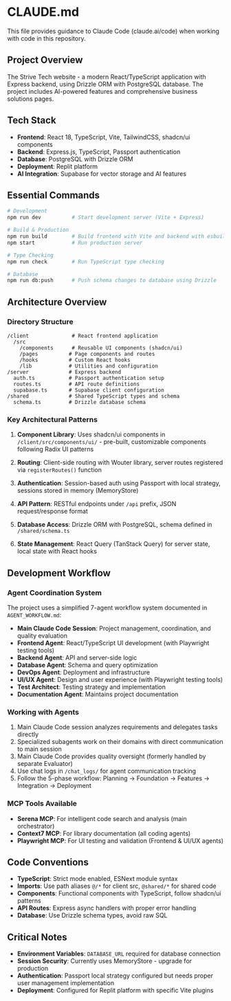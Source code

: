 # CLAUDE.md

This file provides guidance to Claude Code (claude.ai/code) when working with code in this repository.

## Project Overview

The Strive Tech website - a modern React/TypeScript application with Express backend, using Drizzle ORM with PostgreSQL database. The project includes AI-powered features and comprehensive business solutions pages.

## Tech Stack

- **Frontend**: React 18, TypeScript, Vite, TailwindCSS, shadcn/ui components
- **Backend**: Express.js, TypeScript, Passport authentication
- **Database**: PostgreSQL with Drizzle ORM
- **Deployment**: Replit platform
- **AI Integration**: Supabase for vector storage and AI features

## Essential Commands

```bash
# Development
npm run dev          # Start development server (Vite + Express)

# Build & Production  
npm run build        # Build frontend with Vite and backend with esbuild
npm start            # Run production server

# Type Checking
npm run check        # Run TypeScript type checking

# Database
npm run db:push      # Push schema changes to database using Drizzle
```

## Architecture Overview

### Directory Structure
```
/client              # React frontend application
  /src
    /components      # Reusable UI components (shadcn/ui)
    /pages          # Page components and routes
    /hooks          # Custom React hooks
    /lib            # Utilities and configuration
/server             # Express backend
  auth.ts           # Passport authentication setup
  routes.ts         # API route definitions
  supabase.ts       # Supabase client configuration
/shared             # Shared TypeScript types and schema
  schema.ts         # Drizzle database schema
```

### Key Architectural Patterns

1. **Component Library**: Uses shadcn/ui components in `/client/src/components/ui/` - pre-built, customizable components following Radix UI patterns

2. **Routing**: Client-side routing with Wouter library, server routes registered via `registerRoutes()` function

3. **Authentication**: Session-based auth using Passport with local strategy, sessions stored in memory (MemoryStore)

4. **API Pattern**: RESTful endpoints under `/api` prefix, JSON request/response format

5. **Database Access**: Drizzle ORM with PostgreSQL, schema defined in `/shared/schema.ts`

6. **State Management**: React Query (TanStack Query) for server state, local state with React hooks

## Development Workflow

### Agent Coordination System
The project uses a simplified 7-agent workflow system documented in `AGENT_WORKFLOW.md`:

- **Main Claude Code Session**: Project management, coordination, and quality evaluation
- **Frontend Agent**: React/TypeScript UI development (with Playwright testing tools)
- **Backend Agent**: API and server-side logic
- **Database Agent**: Schema and query optimization
- **DevOps Agent**: Deployment and infrastructure
- **UI/UX Agent**: Design and user experience (with Playwright testing tools)
- **Test Architect**: Testing strategy and implementation
- **Documentation Agent**: Maintains project documentation

### Working with Agents
1. Main Claude Code session analyzes requirements and delegates tasks directly
2. Specialized subagents work on their domains with direct communication to main session
3. Main Claude Code provides quality oversight (formerly handled by separate Evaluator)
4. Use chat logs in `/chat_logs/` for agent communication tracking
5. Follow the 5-phase workflow: Planning → Foundation → Features → Integration → Deployment

### MCP Tools Available
- **Serena MCP**: For intelligent code search and analysis (main orchestrator)
- **Context7 MCP**: For library documentation (all coding agents)
- **Playwright MCP**: For UI testing and validation (Frontend & UI/UX agents)

## Code Conventions

- **TypeScript**: Strict mode enabled, ESNext module syntax
- **Imports**: Use path aliases `@/*` for client src, `@shared/*` for shared code
- **Components**: Functional components with TypeScript, follow shadcn/ui patterns
- **API Routes**: Express async handlers with proper error handling
- **Database**: Use Drizzle schema types, avoid raw SQL

## Critical Notes

- **Environment Variables**: `DATABASE_URL` required for database connection
- **Session Security**: Currently uses MemoryStore - upgrade for production
- **Authentication**: Passport local strategy configured but needs proper user management implementation
- **Deployment**: Configured for Replit platform with specific Vite plugins
